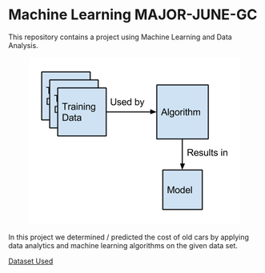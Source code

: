 # Machine Learning MAJOR-JUNE-GC

This repository contains a project using Machine Learning and Data Analysis.

<p align="center">
<img src = "ML.png"/>
</p>

In this project we determined / predicted the cost of old cars by applying data analytics and machine learning algorithms on the given data set.

[Dataset Used](https://github.com/abhishekchandra2522k/ML-MAJOR-JUNE-GC/blob/master/Data_Train.xlsx)
